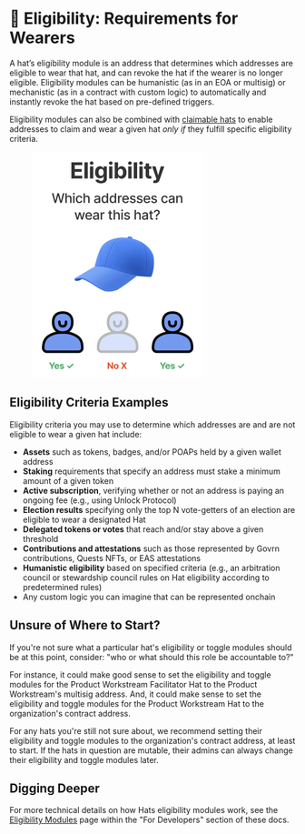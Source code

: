 # 🤠 Eligibility: Requirements for Wearers

A hat’s eligibility module is an address that determines which addresses are eligible to wear that hat, and can revoke the hat if the wearer is no longer eligible. Eligibility modules can be humanistic (as in an EOA or multisig) or mechanistic (as in a contract with custom logic) to automatically and instantly revoke the hat based on pre-defined triggers.

Eligibility modules can also be combined with [claimable hats](../../hats-integrations/claiming-and-onboarding-integrations/making-hats-claimable.md) to enable addresses to claim and wear a given hat _only if_ they fulfill specific eligibility criteria.

<figure><img src="../../.gitbook/assets/Screenshot 2023-06-28 at 3.15.24 PM.png" alt="" width="300"><figcaption></figcaption></figure>

## **Eligibility Criteria Examples**

Eligibility criteria you may use to determine which addresses are and are not eligible to wear a given hat include:

* **Assets** such as tokens, badges, and/or POAPs held by a given wallet address
* **Staking** requirements that specify an address must stake a minimum amount of a given token
* **Active subscription**, verifying whether or not an address is paying an ongoing fee (e.g., using Unlock Protocol)
* **Election results** specifying only the top N vote-getters of an election are eligible to wear a designated Hat
* **Delegated tokens or votes** that reach and/or stay above a given threshold
* **Contributions and attestations** such as those represented by Govrn contributions, Quests NFTs, or EAS attestations
* **Humanistic eligibility** based on specified criteria (e.g., an arbitration council or stewardship council rules on Hat eligibility according to predetermined rules)
* Any custom logic you can imagine that can be represented onchain

## Unsure of Where to Start?

If you're not sure what a particular hat's eligibility or toggle modules should be at this point, consider: "who or what should this role be accountable to?"

For instance, it could make good sense to set the eligibility and toggle modules for the Product Workstream Facilitator Hat to the Product Workstream's multisig address. And, it could make sense to set the eligibility and toggle modules for the Product Workstream Hat to the organization's contract address.

For any hats you're still not sure about, we recommend setting their eligibility and toggle modules to the organization's contract address, at least to start. If the hats in question are mutable, their admins can always change their eligibility and toggle modules later.

## Digging Deeper

For more technical details on how Hats eligibility modules work, see the [Eligibility Modules](../../for-developers/hats-protocol-overview/eligibility-modules.md) page within the "For Developers" section of these docs.
